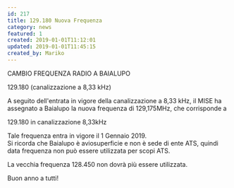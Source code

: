 ```yaml
---
id: 217
title: 129.180 Nuova Frequenza
category: news
featured: 1
created: 2019-01-01T11:12:01
updated: 2019-01-01T11:45:15
created_by: Mariko
---
```

<p>
</p>
<p>
 CAMBIO FREQUENZA RADIO A BAIALUPO
</p>
<p>
 129.180 (canalizzazione a 8,33 kHz)
</p>
<p>
 A seguito dell'entrata in vigore della canalizzazione a 8,33 kHz, il MISE ha assegnato
 <span class="text_exposed_show">
  a Baialupo la nuova frequenza di 129,175MHz, che corrisponde a
 </span>
</p>
<div class="text_exposed_show">
 <p>
  <span>
   129.180 in canalizzazione 8,33kHz
  </span>
 </p>
 <p>
  Tale frequenza entra in vigore il 1 Gennaio 2019.
  <br/>
  Si ricorda che Baialupo è aviosuperficie e non è sede di ente ATS, quindi data frequenza non può essere utilizzata per scopi ATS.
 </p>
 <p>
  La vecchia frequenza 128.450 non dovrà più essere utilizzata.
 </p>
 <p>
  Buon anno a tutti!
 </p>
 <p>
 </p>
 <p>
 </p>
</div>
<p>
</p>
<p>
 <img alt="" border="0" src="images/833baialupo.png"/>
</p>
<p>
</p>
<p>
 <img alt="" border="0" src="images/rettifica.PNG"/>
</p>
<p>
</p>
<p>
</p>
<p>
</p>
<p>
</p>
